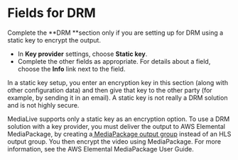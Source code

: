 # Fields for DRM<a name="hls-drm"></a>

Complete the **DRM **section only if you are setting up for DRM using a static key to encrypt the output\. 
+ In **Key provider** settings, choose **Static key**\.
+ Complete the other fields as appropriate\. For details about a field, choose the **Info** link next to the field\. 

In a static key setup, you enter an encryption key in this section \(along with other configuration data\) and then give that key to the other party \(for example, by sending it in an email\)\. A static key is not really a DRM solution and is not highly secure\.

MediaLive supports only a static key as an encryption option\. To use a DRM solution with a key provider, you must deliver the output to AWS Elemental MediaPackage, by creating a[ MediaPackage output group](creating-mediapackage-output-group.md) instead of an HLS output group\. You then encrypt the video using MediaPackage\. For more information, see the AWS Elemental MediaPackage User Guide\. 